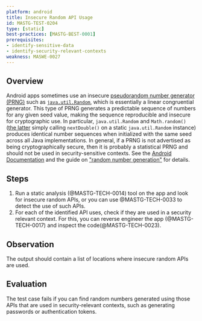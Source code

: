 ```yaml
---
platform: android
title: Insecure Random API Usage
id: MASTG-TEST-0204
type: [static]
best-practices: [MASTG-BEST-0001]
prerequisites:
- identify-sensitive-data
- identify-security-relevant-contexts
weakness: MASWE-0027
---
```


## Overview

Android apps sometimes use an insecure [pseudorandom number generator (PRNG)](../../../Document/0x05e-Testing-Cryptography.md#random-number-generation) such as [`java.util.Random`](https://developer.android.com/reference/java/util/Random), which is essentially a linear congruential generator. This type of PRNG generates a predictable sequence of numbers for any given seed value, making the sequence reproducible and insecure for cryptographic use. In particular, `java.util.Random` and `Math.random()` ([the latter](https://franklinta.com/2014/08/31/predicting-the-next-math-random-in-java/) simply calling `nextDouble()` on a static `java.util.Random` instance) produces identical number sequences when initialized with the same seed across all Java implementations.
In general, if a PRNG is not advertised as being cryptographically secure, then it is probably a statistical PRNG and should not be used in security-sensitive contexts.
See the [Android Documentation](https://developer.android.com/privacy-and-security/risks/weak-prng) and the guide on ["random number generation"](../../../Document/0x05e-Testing-Cryptography.md#random-number-generation) for details.

## Steps

1. Run a static analysis (@MASTG-TECH-0014) tool on the app and look for insecure random APIs, or you can use @MASTG-TECH-0033 to detect the use of such APIs.
2. For each of the identified API uses, check if they are used in a security relevant context.
For this, you can reverse engineer the app (@MASTG-TECH-0017) and inspect the code(@MASTG-TECH-0023).

## Observation

The output should contain a list of locations where insecure random APIs are used.

## Evaluation

The test case fails if you can find random numbers generated using those APIs that are used in security-relevant contexts, such as generating passwords or authentication tokens.
